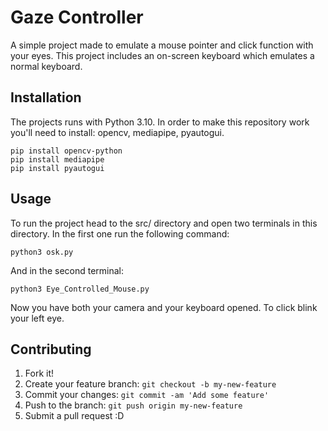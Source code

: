 # Gaze Controller

A simple project made to emulate a mouse pointer and click function with your eyes. This project includes an on-screen keyboard which emulates a normal
keyboard.


## Installation

The projects runs with Python 3.10. In order to make this repository work you'll need to install: opencv, mediapipe, pyautogui.


 ```
 pip install opencv-python
 pip install mediapipe
 pip install pyautogui
 ```

## Usage

To run the project head to the src/ directory and open two terminals in this directory. In the first one run the following command:

```
python3 osk.py
```

And in the second terminal:


```
python3 Eye_Controlled_Mouse.py
```
Now you have both your camera and your keyboard opened. To click blink your left eye.


## Contributing

1. Fork it!
2. Create your feature branch: `git checkout -b my-new-feature`
3. Commit your changes: `git commit -am 'Add some feature'`
4. Push to the branch: `git push origin my-new-feature`
5. Submit a pull request :D


